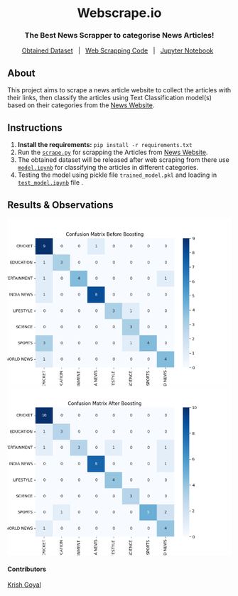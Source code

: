 <div align="center">
  <h1>Webscrape.io</h1>
  <h3>The Best News Scrapper to categorise News Articles!</h3>
</div>

<p align="center">
  <a href="/scaped_data/classified_articles_data.csv">Obtained Dataset</a> &#xa0; | &#xa0;
  <a href="/scaped_data/scrape.py">Web Scrapping Code</a> &#xa0; | &#xa0;
  <a href="/model/model.ipynb">Jupyter Notebook</a> &#xa0; 
</p>

## About ##

This project aims to scrape a news article website to collect the articles with their links, then classify the articles using Text Classification model(s) based on their categories from the [News Website](https://www.hindustantimes.com).


## Instructions 
1. **Install the requirements:** ```pip install -r requirements.txt``` <br>
2. Run the [`scrape.py`](/scaped_data/scrape.py) for scrapping the Articles from [News Website](https://www.hindustantimes.com). <br>
3. The obtained dataset will be released after web scraping from there use [`model.ipynb`](/model/model.ipynb) for classifying the articles in different categories.
4. Testing the model using pickle file `trained_model.pkl` and loading in [`test_model.ipynb`](/model/test_model.ipynb) file .

<h2> Results & Observations</h2>
<div align="center" id="top">
  <img src="model/confusion_matrix_before_boosting.png" width="900" alt="Profile Readme Generator" />
  
  <img src="model/confusion_matrix_after_boosting.png" width="900" alt="Profile Readme Generator" />
</div>



<h4 align = "left"> Contributors </h2>
<p align="left">
  <a href="https://github.com/krishnaa-tech">Krish Goyal</a> &#xa0;
</p>
